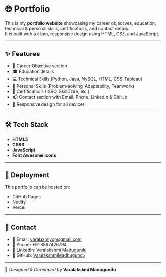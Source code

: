 # 🌐 Portfolio

This is my **portfolio website** showcasing my career objectives, education, technical & personal skills, certifications, and contact details.  
It is built with a clean, responsive design using HTML, CSS, and JavaScript.  

---

## ✨ Features
- 🎯 Career Objective section  
- 🎓 Education details  
- 💻 Technical Skills (Python, Java, MySQL, HTML, CSS, Tableau)  
- 🧠 Personal Skills (Problem-solving, Adaptability, Teamwork)  
- 📜 Certifications (ISRO, SkillDzire, etc.)  
- 📬 Contact section with Email, Phone, LinkedIn & GitHub  
- 📱 Responsive design for all devices  

---

## 🛠️ Tech Stack
- **HTML5**  
- **CSS3**  
- **JavaScript**  
- **Font Awesome Icons**  

---

## 🚀 Deployment
This portfolio can be hosted on:
- GitHub Pages  
- Netlify  
- Vercel  

---

## 📇 Contact
- 📧 Email: [varalaxmiygr@gmail.com](mailto:varalaxmiygr@gmail.com)  
- 📱 Phone: +91 8897426794  
- 💼 LinkedIn: [Varalakshmi Madugundu](https://www.linkedin.com/in/varalakshmi-madugundu-bba108344/)  
- 🐙 GitHub: [VaralakshmiMadhugundu](https://github.com/VaralakshmiMadhugundu)  

---

🔹 *Designed & Developed by* **Varalakshmi Madugundu**
